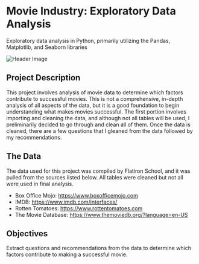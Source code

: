 


# Movie Industry: Exploratory Data Analysis
Exploratory data analysis in Python, primarily utilizing the Pandas, Matplotlib, and Seaborn libraries

![Header Image](Images/jake-hills-23LET4Hxj_U-unsplash.jpg)

## Project Description

This project involves analysis of movie data to determine which factors contribute to successful movies. This is not a comprehensive, in-depth analysis of all aspects of the data, but it is a good foundation to begin understanding what makes movies successful. The first portion involves importing and cleaning the data, and although not all tables will be used, I preliminarily decided to go through and clean all of them. Once the data is cleaned, there are a few questions that I gleaned from the data followed by my recommendations.

## The Data

The data used for this project was compiled by Flatiron School, and it was pulled from the sources listed below. All tables were cleaned but not all were used in final analysis.

* Box Office Mojo: https://www.boxofficemojo.com
* IMDB: https://www.imdb.com/interfaces/
* Rotten Tomatoes: https://www.rottentomatoes.com
* The Movie Database: https://www.themoviedb.org/?language=en-US

## Objectives

Extract questions and recommendations from the data to determine which factors contribute to making a successful movie. 

